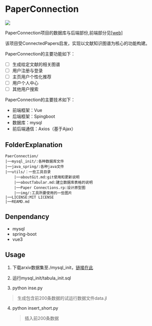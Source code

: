 # PaperConnection

[![](https://img.shields.io/badge/status-buliding-brightgreen.svg)]({linkUrl})

PaperConnection项目的数据库与后端部份,前端部分见[[web]](https://github.com/Blizzard-cyber/paperconnections_front)

该项目受ConnectedPapers启发，实现以文献知识图谱为核心的功能构建。

PaperConnection的主要功能如下：

- [ ] 生成给定文献的相关图谱
- [ ] 用户注册与登录
- [ ] 主页用户个性化推荐
- [ ] 用户个人中心
- [ ] 其他用户搜索

PaperConnection的主要技术如下：

- 前端框架：Vue
- 后端框架：Spingboot
- 数据库：mysql
- 前后端通信：Axios（基于Ajax）

## FolderExplanation

```
PaerConnection/
|──mysql_init/:各种数据库文件
|──java_spring/:各种java文件
|──utils/：一些工具目录
	|──aboutGit.md:git使用和更新说明
	|──aboutTabular.md:建立数据库表格的说明
	|──Paper Connections.rp:设计原型图
	|──img/:工具所要使用的一些图片
|──LICENSE:MIT LICENSE
|──REAMD.md
```

## Denpendancy

- mysql
- spring-boot
- vue3

## Usage

1. 下载arxiv数据集至./mysql_init，[链接在此](https://www.kaggle.com/datasets/Cornell-University/arxiv/download?datasetVersionNumber=105)

2.  运行mysql_init/tabula_init.sql

3.  python inse.py

   > 生成包含前200条数据的试运行数据文件data.jl

4. python insert_short.py

   > 插入前200条数据
